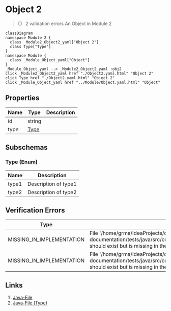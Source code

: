 # Object 2
> - [ ] 2 validation errors
An Object in Module 2
```mermaid
classDiagram
namespace Module 2 {
  class _Module2_Object2_yaml["Object 2"]
  class Type["Type"]
}
namespace Module {
  class _Module_Object_yaml["Object"]
}
_Module_Object_yaml ..> _Module2_Object2_yaml :obj2
click _Module2_Object2_yaml href "./Object2.yaml.html" "Object 2"
click Type href "./Object2.yaml.html" "Object 2"
click _Module_Object_yaml href "../Module/Object.yaml.html" "Object"
```




## Properties
| Name | Type | Description |
|------|------|-------------|
| id | string |  |
| type | [Type](#Type) |  |

## Subschemas
### Type (Enum)



| Name | Description |
|------|-------------|
| type1 | Description of type1 |
| type2 | Description of type2 |


## Verification Errors
| Type | Description |
|------|-------------|
| MISSING_IN_IMPLEMENTATION | File &#x27;/home/grma/IdeaProjects/domain-schema-documentation/tests/java/src/com/example/module2/model/Object2.java&#x27; should exist but is missing in the implementation |
| MISSING_IN_IMPLEMENTATION | File &#x27;/home/grma/IdeaProjects/domain-schema-documentation/tests/java/src/com/example/module2/model/Object2Type.java&#x27; should exist but is missing in the implementation |

## Links
1. [Java-File](./java/Object2.java)
1. [Java-File (Type)](./java/Object2Type.java)
